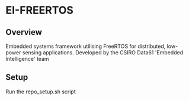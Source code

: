 # EI-FREERTOS

## Overview

Embedded systems framework utilising FreeRTOS for distributed, low-power sensing applications.
Developed by the CSIRO Data61 'Embedded Intelligence' team

## Setup

Run the repo_setup.sh script


